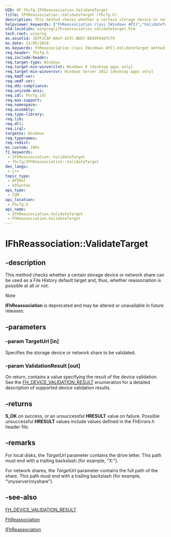 ```yaml
---
UID: NF:fhcfg.IFhReassociation.ValidateTarget
title: IFhReassociation::ValidateTarget (fhcfg.h)
description: This method checks whether a certain storage device or network share can be used as a File History default target and, thus, whether reassociation is possible at all or not.
helpviewer_keywords: ["FhReassociation class [Windows API]","ValidateTarget method","IFhReassociation interface [Windows API]","ValidateTarget method","IFhReassociation.ValidateTarget","IFhReassociation::ValidateTarget","ValidateTarget","ValidateTarget method [Windows API]","ValidateTarget method [Windows API]","FhReassociation class","ValidateTarget method [Windows API]","IFhReassociation interface","fhcfg/IFhReassociation::ValidateTarget","winprog.ifhreassociation_validatetarget"]
old-location: winprog\ifhreassociation_validatetarget.htm
tech.root: winprog
ms.assetid: 307F2C8F-B847-437C-BDD7-BE09FD407C79
ms.date: 12/05/2018
ms.keywords: FhReassociation class [Windows API],ValidateTarget method, IFhReassociation interface [Windows API],ValidateTarget method, IFhReassociation.ValidateTarget, IFhReassociation::ValidateTarget, ValidateTarget, ValidateTarget method [Windows API], ValidateTarget method [Windows API],FhReassociation class, ValidateTarget method [Windows API],IFhReassociation interface, fhcfg/IFhReassociation::ValidateTarget, winprog.ifhreassociation_validatetarget
req.header: fhcfg.h
req.include-header: 
req.target-type: Windows
req.target-min-winverclnt: Windows 8 [desktop apps only]
req.target-min-winversvr: Windows Server 2012 [desktop apps only]
req.kmdf-ver: 
req.umdf-ver: 
req.ddi-compliance: 
req.unicode-ansi: 
req.idl: Fhcfg.idl
req.max-support: 
req.namespace: 
req.assembly: 
req.type-library: 
req.lib: 
req.dll: 
req.irql: 
targetos: Windows
req.typenames: 
req.redist: 
ms.custom: 19H1
f1_keywords:
 - IFhReassociation::ValidateTarget
 - fhcfg/IFhReassociation::ValidateTarget
dev_langs:
 - c++
topic_type:
 - APIRef
 - kbSyntax
api_type:
 - COM
api_location:
 - Fhcfg.h
api_name:
 - IFhReassociation.ValidateTarget
 - FhReassociation.ValidateTarget
---
```


# IFhReassociation::ValidateTarget


## -description

 This method checks whether a certain storage device or network share can be used as a File History default target and, thus, whether reassociation is possible at all or not.

> [!NOTE] 
> **IFhReassociation** is deprecated and may be altered or unavailable in future releases.

## -parameters

### -param TargetUrl [in]

Specifies the storage device or network share to be validated.

### -param ValidationResult [out]

On return, contains a value specifying the result of the device validation. See  the <a href="https://docs.microsoft.com/windows/desktop/api/fhcfg/ne-fhcfg-fh_device_validation_result">FH_DEVICE_VALIDATION_RESULT</a> enumeration for a detailed description of supported device validation results.

## -returns

<b>S_OK</b> on success, or an unsuccessful <b>HRESULT</b> value on failure. Possible unsuccessful <b>HRESULT</b> values include values defined in the FhErrors.h header file.

## -remarks

For local disks, the <i>TargetUrl</i> parameter contains the drive letter. This path must end with a trailing backslash (for example, "X:\").

For network shares, the <i>TargetUrl</i> parameter contains the full path of the share.  This path must end with a trailing backslash (for example, "\\myserver\myshare\").

## -see-also

<a href="https://docs.microsoft.com/windows/desktop/api/fhcfg/ne-fhcfg-fh_device_validation_result">FH_DEVICE_VALIDATION_RESULT</a>



<a href="https://docs.microsoft.com/windows/desktop/DevNotes/fhreassociation">FhReassociation</a>



<a href="https://docs.microsoft.com/windows/desktop/api/fhcfg/nn-fhcfg-ifhreassociation">IFhReassociation</a>

